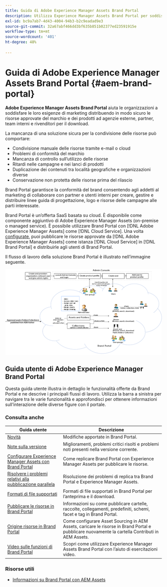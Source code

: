 ```yaml
---
title: Guida di Adobe Experience Manager Assets Brand Portal
description: Utilizza Experience Manager Assets Brand Portal per soddisfare le esigenze di marketing con la distribuzione sicura delle risorse approvate del brand e dei prodotti, per consentirne il download da parte di agenzie esterne, partner, team interni e rivenditori.
exl-id: bc9a7ab7-4d43-4004-94b3-b2c9eadad9e3
source-git-commit: 32a67abf466dd3bf635b851b02377ed23591915e
workflow-type: tm+mt
source-wordcount: '401'
ht-degree: 48%

---
```


# Guida di Adobe Experience Manager Assets Brand Portal {#aem-brand-portal}

**Adobe Experience Manager Assets Brand Portal** aiuta le organizzazioni a soddisfare le loro esigenze di marketing distribuendo in modo sicuro le risorse approvate del marchio e dei prodotti ad agenzie esterne, partner, team interni e rivenditori per il download.

La mancanza di una soluzione sicura per la condivisione delle risorse può comportare:

* Condivisione manuale delle risorse tramite e-mail o cloud
* Problemi di conformità del marchio
* Mancanza di controllo sull’utilizzo delle risorse
* Ritardi nelle campagne e nei lanci di prodotti
* Duplicazione dei contenuti tra località geografiche e organizzazioni diverse
* Conservazione non protetta delle risorse prima del rilascio

Brand Portal garantisce la conformità del brand consentendo agli addetti al marketing di collaborare con partner e utenti interni per creare, gestire e distribuire linee guida di progettazione, logo e risorse delle campagne alle parti interessate.

Brand Portal è un’offerta SaaS basata su cloud. È disponibile come componente aggiuntivo di Adobe Experience Manager Assets (on-premise o managed service). È possibile utilizzare Brand Portal con [!DNL Adobe Experience Manager Assets] come [!DNL Cloud Service]. Una volta [configurate](https://experienceleague.adobe.com/it/docs/experience-manager-cloud-service/content/assets/brand-portal/configure-aem-assets-with-brand-portal), puoi pubblicare le risorse approvate da [!DNL Adobe Experience Manager Assets] come istanza [!DNL Cloud Service] in [!DNL Brand Portal] e distribuirle agli utenti di Brand Portal.

Il flusso di lavoro della soluzione Brand Portal è illustrato nell’immagine seguente.

![Flusso di lavoro di Brand Portal](assets/BPWorkflow1.png)

## Guida utente di Adobe Experience Manager Brand Portal

Questa guida utente illustra in dettaglio le funzionalità offerte da Brand Portal e ne descrive i principali flussi di lavoro. Utilizza la barra a sinistra per navigare tra le varie funzionalità e approfondisci per ottenere informazioni sull’interazione delle diverse figure con il portale.

### Consulta anche

| Guida utente | Descrizione |
|--- |---|
| [Novità](whats-new.md) | Modifiche apportate in Brand Portal. |
| [Note sulla versione](brand-portal-release-notes.md) | Miglioramenti, problemi critici risolti e problemi noti presenti nella versione corrente. |
| [Configurare Experience Manager Assets con Brand Portal](../using/configure-aem-assets-with-brand-portal.md) | Come replicare Brand Portal con Experience Manager Assets per pubblicare le risorse. |
| [Risolvere i problemi relativi alla pubblicazione parallela](troubleshoot-parallel-publishing.md) | Risoluzione dei problemi di replica tra Brand Portal e Experience Manager Assets. |
| [Formati di file supportati](brand-portal-supported-formats.md) | Formati di file supportati in Brand Portal per l’anteprima e il download. |
| [Pubblicare le risorse in Brand Portal](brand-portal-sharing-folders.md) | Informazioni su come pubblicare cartelle, raccolte, collegamenti, predefiniti, schemi, facet e tag in Brand Portal. |
| [Origine risorse in Brand Portal](brand-portal-asset-sourcing.md) | Come configurare Asset Sourcing in AEM Assets, caricare le risorse in Brand Portal e pubblicare nuovamente la cartella Contributi in AEM Assets. |
| [Video sulle funzioni di Brand Portal](https://experienceleague.adobe.com/?lang=en&amp;tag=Brand+Portal#recommended/solutions/experience-manager) | Scopri come utilizzare Experience Manager Assets Brand Portal con l’aiuto di esercitazioni video. |

### Risorse utili

* [Informazioni su Brand Portal con AEM Assets](https://experienceleague.adobe.com/en/docs/experience-manager-brand-portal/using/home)
